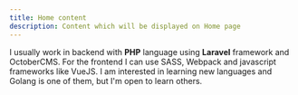 ```yaml
---
title: Home content
description: Content which will be displayed on Home page
---
```


I usually work in backend with **PHP** language using **Laravel** framework and OctoberCMS.
For the frontend I can use SASS, Webpack and javascript frameworks like VueJS.
I am interested in learning new languages and Golang is one of them, but I'm open to learn others.
